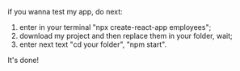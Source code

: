 if you wanna test my app, do next:

1) enter in your terminal "npx create-react-app employees";
2) download my project and then replace them in your folder, wait;
3) enter next text "cd your folder", "npm start".

It's done!

